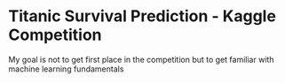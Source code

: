 # Titanic Survival Prediction - Kaggle Competition

My goal is not to get first place in the competition but to get familiar with machine learning fundamentals 
